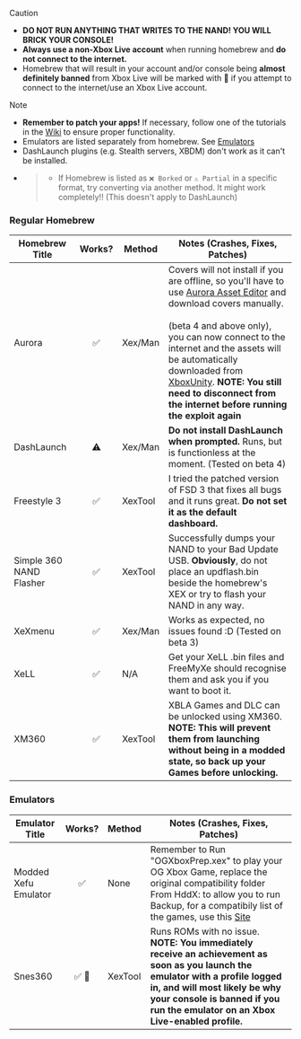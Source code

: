 > [!CAUTION]
> - **DO NOT RUN ANYTHING THAT WRITES TO THE NAND! YOU WILL BRICK YOUR CONSOLE!**
> - **Always use a non-Xbox Live account** when running homebrew and **do not connect to the internet.**
> - Homebrew that will result in your account and/or console being **almost definitely banned** from Xbox Live will be marked with 👤 if you attempt to connect to the internet/use an Xbox Live account.

> [!NOTE]
> - **Remember to patch your apps!** If necessary, follow one of the tutorials in the [Wiki](https://github.com/XDanfr/FMX-Compatibility/wiki) to ensure proper functionality.
> - Emulators are listed separately from homebrew. See [Emulators](#emulators)
> - DashLaunch plugins (e.g. Stealth servers, XBDM) don't work as it can't be installed.
> - > - If Homebrew is listed as `❌ Borked` or `⚠️ Partial` in a specific format, try converting via another method. It might work completely!! (This doesn't apply to DashLaunch)

### Regular Homebrew

| Homebrew Title          | Works? | Method | Notes (Crashes, Fixes, Patches)                                                                                                                                           |
|-------------------------|:------:|--------|---------------------------------------------------------------------------------------------------------------------------------------------------------------------------|
| Aurora                  |   ✅   | Xex/Man | Covers will not install if you are offline, so you'll have to use [Aurora Asset Editor](https://github.com/XboxUnity/AuroraAssetEditor/) and download covers manually.<br><br>(beta 4 and above only), you can now connect to the internet and the assets will be automatically downloaded from [XboxUnity](http://xboxunity.net). **NOTE: You still need to disconnect from the internet before running the exploit again**                                                                                                                                                                                                                 |
| DashLaunch              |   ⚠️   | Xex/Man | **Do not install DashLaunch when prompted.** Runs, but is functionless at the moment. (Tested on beta 4)                                                                 |
| Freestyle 3             |   ✅   | XexTool | I tried the patched version of FSD 3 that fixes all bugs and it runs great. **Do not set it as the default dashboard.**                                                  |
| Simple 360 NAND Flasher |   ✅   | XexTool | Successfully dumps your NAND to your Bad Update USB. **Obviously**, do not place an updflash.bin beside the homebrew's XEX or try to flash your NAND in any way.         |
| XeXmenu                 |   ✅   | Xex/Man | Works as expected, no issues found :D (Tested on beta 3)                                                                                                                 |
| XeLL                    |   ✅   |   N/A   | Get your XeLL .bin files and FreeMyXe should recognise them and ask you if you want to boot it.                                                                          |
| XM360                   |   ✅   | XexTool | XBLA Games and DLC can be unlocked using XM360. **NOTE: This will prevent them from launching without being in a modded state, so back up your Games before unlocking.** |

### Emulators
| Emulator Title          | Works? | Method | Notes (Crashes, Fixes, Patches)                                                                                                                                           |
|-------------------------|:------:|--------|---------------------------------------------------------------------------------------------------------------------------------------------------------------------------|
| Modded Xefu Emulator    |  ✅  | None | Remember to Run "OGXboxPrep.xex" to play your OG Xbox Game, replace the original compatibility folder From HddX: to allow you to run Backup, for a compatibily list of the games, use this [Site](https://consolemods.org/wiki/Xbox_360:Original_Xbox_Games_Compatibility_List#Compatibility_List)                                                                                                            |
| Snes360                 |   ✅ 👤   | XexTool | Runs ROMs with no issue. **NOTE: You immediately receive an achievement as soon as you launch the emulator with a profile logged in, and will most likely be why your console is banned if you run the emulator on an Xbox Live-enabled profile.**                                                                                                                                                       |

